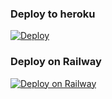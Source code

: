 ### 

### Deploy to heroku
[![Deploy](https://www.herokucdn.com/deploy/button.svg)](https://heroku.com/deploy?template=https://github.com/Fakebody31/edalettagrailway)
### Deploy on Railway
[![Deploy on Railway](https://railway.app/button.svg)](https://railway.app/new/template/VcR0Gq?referralCode=bdzflU)
